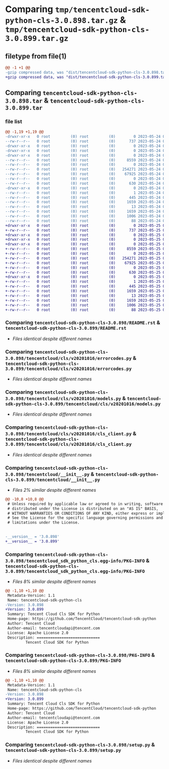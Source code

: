 # Comparing `tmp/tencentcloud-sdk-python-cls-3.0.898.tar.gz` & `tmp/tencentcloud-sdk-python-cls-3.0.899.tar.gz`

## filetype from file(1)

```diff
@@ -1 +1 @@
-gzip compressed data, was "dist/tencentcloud-sdk-python-cls-3.0.898.tar", last modified: Wed May 24 01:53:05 2023, max compression
+gzip compressed data, was "dist/tencentcloud-sdk-python-cls-3.0.899.tar", last modified: Thu May 25 00:22:39 2023, max compression
```

## Comparing `tencentcloud-sdk-python-cls-3.0.898.tar` & `tencentcloud-sdk-python-cls-3.0.899.tar`

### file list

```diff
@@ -1,19 +1,19 @@
-drwxr-xr-x   0 root         (0) root         (0)        0 2023-05-24 01:53:05.000000 tencentcloud-sdk-python-cls-3.0.898/
--rw-r--r--   0 root         (0) root         (0)      737 2023-05-24 01:53:04.000000 tencentcloud-sdk-python-cls-3.0.898/README.rst
-drwxr-xr-x   0 root         (0) root         (0)        0 2023-05-24 01:53:05.000000 tencentcloud-sdk-python-cls-3.0.898/tencentcloud/
-drwxr-xr-x   0 root         (0) root         (0)        0 2023-05-24 01:53:05.000000 tencentcloud-sdk-python-cls-3.0.898/tencentcloud/cls/
-drwxr-xr-x   0 root         (0) root         (0)        0 2023-05-24 01:53:05.000000 tencentcloud-sdk-python-cls-3.0.898/tencentcloud/cls/v20201016/
--rw-r--r--   0 root         (0) root         (0)     8559 2023-05-24 01:53:04.000000 tencentcloud-sdk-python-cls-3.0.898/tencentcloud/cls/v20201016/errorcodes.py
--rw-r--r--   0 root         (0) root         (0)        0 2023-05-24 01:53:04.000000 tencentcloud-sdk-python-cls-3.0.898/tencentcloud/cls/v20201016/__init__.py
--rw-r--r--   0 root         (0) root         (0)   254271 2023-05-24 01:53:04.000000 tencentcloud-sdk-python-cls-3.0.898/tencentcloud/cls/v20201016/models.py
--rw-r--r--   0 root         (0) root         (0)    67925 2023-05-24 01:53:04.000000 tencentcloud-sdk-python-cls-3.0.898/tencentcloud/cls/v20201016/cls_client.py
--rw-r--r--   0 root         (0) root         (0)        0 2023-05-24 01:53:04.000000 tencentcloud-sdk-python-cls-3.0.898/tencentcloud/cls/__init__.py
--rw-r--r--   0 root         (0) root         (0)      630 2023-05-24 01:53:04.000000 tencentcloud-sdk-python-cls-3.0.898/tencentcloud/__init__.py
-drwxr-xr-x   0 root         (0) root         (0)        0 2023-05-24 01:53:05.000000 tencentcloud-sdk-python-cls-3.0.898/tencentcloud_sdk_python_cls.egg-info/
--rw-r--r--   0 root         (0) root         (0)        1 2023-05-24 01:53:05.000000 tencentcloud-sdk-python-cls-3.0.898/tencentcloud_sdk_python_cls.egg-info/dependency_links.txt
--rw-r--r--   0 root         (0) root         (0)      445 2023-05-24 01:53:05.000000 tencentcloud-sdk-python-cls-3.0.898/tencentcloud_sdk_python_cls.egg-info/SOURCES.txt
--rw-r--r--   0 root         (0) root         (0)     1659 2023-05-24 01:53:05.000000 tencentcloud-sdk-python-cls-3.0.898/tencentcloud_sdk_python_cls.egg-info/PKG-INFO
--rw-r--r--   0 root         (0) root         (0)       13 2023-05-24 01:53:05.000000 tencentcloud-sdk-python-cls-3.0.898/tencentcloud_sdk_python_cls.egg-info/top_level.txt
--rw-r--r--   0 root         (0) root         (0)     1659 2023-05-24 01:53:05.000000 tencentcloud-sdk-python-cls-3.0.898/PKG-INFO
--rw-r--r--   0 root         (0) root         (0)     1006 2023-05-24 01:53:04.000000 tencentcloud-sdk-python-cls-3.0.898/setup.py
--rw-r--r--   0 root         (0) root         (0)       88 2023-05-24 01:53:05.000000 tencentcloud-sdk-python-cls-3.0.898/setup.cfg
+drwxr-xr-x   0 root         (0) root         (0)        0 2023-05-25 00:22:39.000000 tencentcloud-sdk-python-cls-3.0.899/
+-rw-r--r--   0 root         (0) root         (0)      737 2023-05-25 00:22:38.000000 tencentcloud-sdk-python-cls-3.0.899/README.rst
+drwxr-xr-x   0 root         (0) root         (0)        0 2023-05-25 00:22:39.000000 tencentcloud-sdk-python-cls-3.0.899/tencentcloud/
+drwxr-xr-x   0 root         (0) root         (0)        0 2023-05-25 00:22:39.000000 tencentcloud-sdk-python-cls-3.0.899/tencentcloud/cls/
+drwxr-xr-x   0 root         (0) root         (0)        0 2023-05-25 00:22:39.000000 tencentcloud-sdk-python-cls-3.0.899/tencentcloud/cls/v20201016/
+-rw-r--r--   0 root         (0) root         (0)     8559 2023-05-25 00:22:38.000000 tencentcloud-sdk-python-cls-3.0.899/tencentcloud/cls/v20201016/errorcodes.py
+-rw-r--r--   0 root         (0) root         (0)        0 2023-05-25 00:22:38.000000 tencentcloud-sdk-python-cls-3.0.899/tencentcloud/cls/v20201016/__init__.py
+-rw-r--r--   0 root         (0) root         (0)   254271 2023-05-25 00:22:38.000000 tencentcloud-sdk-python-cls-3.0.899/tencentcloud/cls/v20201016/models.py
+-rw-r--r--   0 root         (0) root         (0)    67925 2023-05-25 00:22:38.000000 tencentcloud-sdk-python-cls-3.0.899/tencentcloud/cls/v20201016/cls_client.py
+-rw-r--r--   0 root         (0) root         (0)        0 2023-05-25 00:22:38.000000 tencentcloud-sdk-python-cls-3.0.899/tencentcloud/cls/__init__.py
+-rw-r--r--   0 root         (0) root         (0)      630 2023-05-25 00:22:38.000000 tencentcloud-sdk-python-cls-3.0.899/tencentcloud/__init__.py
+drwxr-xr-x   0 root         (0) root         (0)        0 2023-05-25 00:22:39.000000 tencentcloud-sdk-python-cls-3.0.899/tencentcloud_sdk_python_cls.egg-info/
+-rw-r--r--   0 root         (0) root         (0)        1 2023-05-25 00:22:39.000000 tencentcloud-sdk-python-cls-3.0.899/tencentcloud_sdk_python_cls.egg-info/dependency_links.txt
+-rw-r--r--   0 root         (0) root         (0)      445 2023-05-25 00:22:39.000000 tencentcloud-sdk-python-cls-3.0.899/tencentcloud_sdk_python_cls.egg-info/SOURCES.txt
+-rw-r--r--   0 root         (0) root         (0)     1659 2023-05-25 00:22:39.000000 tencentcloud-sdk-python-cls-3.0.899/tencentcloud_sdk_python_cls.egg-info/PKG-INFO
+-rw-r--r--   0 root         (0) root         (0)       13 2023-05-25 00:22:39.000000 tencentcloud-sdk-python-cls-3.0.899/tencentcloud_sdk_python_cls.egg-info/top_level.txt
+-rw-r--r--   0 root         (0) root         (0)     1659 2023-05-25 00:22:39.000000 tencentcloud-sdk-python-cls-3.0.899/PKG-INFO
+-rw-r--r--   0 root         (0) root         (0)     1006 2023-05-25 00:22:38.000000 tencentcloud-sdk-python-cls-3.0.899/setup.py
+-rw-r--r--   0 root         (0) root         (0)       88 2023-05-25 00:22:39.000000 tencentcloud-sdk-python-cls-3.0.899/setup.cfg
```

### Comparing `tencentcloud-sdk-python-cls-3.0.898/README.rst` & `tencentcloud-sdk-python-cls-3.0.899/README.rst`

 * *Files identical despite different names*

### Comparing `tencentcloud-sdk-python-cls-3.0.898/tencentcloud/cls/v20201016/errorcodes.py` & `tencentcloud-sdk-python-cls-3.0.899/tencentcloud/cls/v20201016/errorcodes.py`

 * *Files identical despite different names*

### Comparing `tencentcloud-sdk-python-cls-3.0.898/tencentcloud/cls/v20201016/models.py` & `tencentcloud-sdk-python-cls-3.0.899/tencentcloud/cls/v20201016/models.py`

 * *Files identical despite different names*

### Comparing `tencentcloud-sdk-python-cls-3.0.898/tencentcloud/cls/v20201016/cls_client.py` & `tencentcloud-sdk-python-cls-3.0.899/tencentcloud/cls/v20201016/cls_client.py`

 * *Files identical despite different names*

### Comparing `tencentcloud-sdk-python-cls-3.0.898/tencentcloud/__init__.py` & `tencentcloud-sdk-python-cls-3.0.899/tencentcloud/__init__.py`

 * *Files 2% similar despite different names*

```diff
@@ -10,8 +10,8 @@
 # Unless required by applicable law or agreed to in writing, software
 # distributed under the License is distributed on an "AS IS" BASIS,
 # WITHOUT WARRANTIES OR CONDITIONS OF ANY KIND, either express or implied.
 # See the License for the specific language governing permissions and
 # limitations under the License.
 
 
-__version__ = '3.0.898'
+__version__ = '3.0.899'
```

### Comparing `tencentcloud-sdk-python-cls-3.0.898/tencentcloud_sdk_python_cls.egg-info/PKG-INFO` & `tencentcloud-sdk-python-cls-3.0.899/tencentcloud_sdk_python_cls.egg-info/PKG-INFO`

 * *Files 8% similar despite different names*

```diff
@@ -1,10 +1,10 @@
 Metadata-Version: 1.1
 Name: tencentcloud-sdk-python-cls
-Version: 3.0.898
+Version: 3.0.899
 Summary: Tencent Cloud Cls SDK for Python
 Home-page: https://github.com/TencentCloud/tencentcloud-sdk-python
 Author: Tencent Cloud
 Author-email: tencentcloudapi@tencent.com
 License: Apache License 2.0
 Description: ============================
         Tencent Cloud SDK for Python
```

### Comparing `tencentcloud-sdk-python-cls-3.0.898/PKG-INFO` & `tencentcloud-sdk-python-cls-3.0.899/PKG-INFO`

 * *Files 8% similar despite different names*

```diff
@@ -1,10 +1,10 @@
 Metadata-Version: 1.1
 Name: tencentcloud-sdk-python-cls
-Version: 3.0.898
+Version: 3.0.899
 Summary: Tencent Cloud Cls SDK for Python
 Home-page: https://github.com/TencentCloud/tencentcloud-sdk-python
 Author: Tencent Cloud
 Author-email: tencentcloudapi@tencent.com
 License: Apache License 2.0
 Description: ============================
         Tencent Cloud SDK for Python
```

### Comparing `tencentcloud-sdk-python-cls-3.0.898/setup.py` & `tencentcloud-sdk-python-cls-3.0.899/setup.py`

 * *Files identical despite different names*

